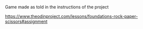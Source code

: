Game made as told in the instructions of the project

https://www.theodinproject.com/lessons/foundations-rock-paper-scissors#assignment
